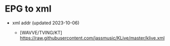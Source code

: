 # EPG to xml

* xml addr (updated 2023-10-06)

  - [WAVVE/TVING/KT]
    https://raw.githubusercontent.com/jassmusic/KLive/master/klive.xml

